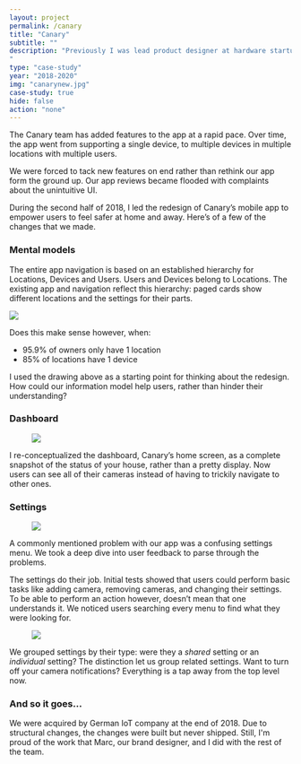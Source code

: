 ```yaml
---
layout: project
permalink: /canary
title: "Canary"
subtitle: ""
description: "Previously I was lead product designer at hardware startup Canary.<br><br>I worked on a couple of key projects. The most important was a complete redesign of the mobile and web apps as the business shifted from a hardware sales to a SaaS model.<br><br>Tears were shed, Blood was spilled, and Metrics were improved.
"
type: "case-study"
year: "2018-2020"
img: "canarynew.jpg"
case-study: true
hide: false
action: "none"
---
```


The Canary team has added features to the app at a rapid pace. Over time, the app went from supporting a single device, to multiple devices in multiple locations with multiple users. 

We were forced to tack new features on end rather than rethink our app form the ground up. Our app reviews became flooded with complaints about the unintuitive UI. 

During the second half of 2018, I led the redesign of Canary’s mobile app to empower users to feel safer at home and away. Here’s of a few of the changes that we made.


### Mental models

The entire app navigation is based on an established hierarchy for Locations, Devices and Users. Users and Devices belong to Locations. The existing app and navigation reflect this hierarchy: paged cards show different locations and the settings for their parts.

<img src="{{site.baseurl}}/assets/img/canaryapp/sticky.jpg">

Does this make sense however, when:
- 95.9% of owners only have 1 location
- 85% of locations have 1 device

I used the drawing above as a starting point for thinking about the redesign. How could our information model help users, rather than hinder their understanding?


### Dashboard

<figure class="mw8 center"><img src="{{site.baseurl}}/assets/img/canaryapp/dashboard.jpg"></figure>

I re-conceptualized the dashboard, Canary’s home screen, as a complete snapshot of the status of your house, rather than a pretty display. Now users can see all of their cameras instead of having to trickily navigate to other ones. 


### Settings


<figure class="mw8 center"><img src="{{site.baseurl}}/assets/img/canaryapp/settings.jpg"></figure>

A commonly mentioned problem with our app was a confusing settings menu. We took a deep dive into user feedback to parse through the problems.

The settings do their job. Initial tests showed that users could perform basic tasks like adding camera, removing cameras, and changing their settings. To be able to perform an action however, doesn’t mean that one understands it. We noticed users searching every menu to find what they were looking for.

<figure class="ph4-ns ph3 mw9 pb3 center"><img class="mb4" src="{{site.baseurl}}/assets/img/canaryapp/condense.jpg"></figure>

We grouped settings by their type: were they a *shared* setting or an *individual* setting? The distinction let us group related settings. Want to turn off your camera notifications? Everything is a tap away from the top level now.

### And so it goes...

We were acquired by German IoT company at the end of 2018. Due to structural changes, the changes were built but never shipped. Still, I'm proud of the work that Marc, our brand designer, and I did with the rest of the team.
